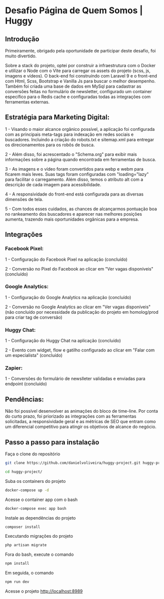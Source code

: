 
# Desafio Página de Quem Somos | Huggy

## Introdução

Primeiramente, obrigado pela oportunidade de participar deste desafio, foi muito divertido.

Sobre a stack do projeto, optei por construir a infraestrutura com o Docker e utilizar o Node com o Vite para carregar os assets do projeto (scss, js, imagens e vídeos). O back-end foi construíndo com Laravel 9 e o front-end com Html, Scss, Bootstrap e Vanilla Js para buscar o melhor desempenho. Também foi criada uma base de dados em MySql para cadastrar as conversões feitas no formulário de newsletter, configurado um container específico para o Redis cache e configuradas todas as integrações com ferramentas externas.


## Estratégia para Marketing Digital:

1 - Visando o maior alcance orgânico possível, a aplicação foi configurada com as principais meta-tags para indexação em redes sociais e buscadores. Incluindo a criação do robots.txt e sitemap.xml para entregar os direcionamentos para os robôs de busca.

2 - Além disso, foi acrescentado o "Schema.org" para exibir mais informações sobre a página quando encontrada em ferramentas de busca.

3 - As imagens e o vídeo foram convertidos para webp e webm para ficarem mais leves. Suas tags foram configuradas com "loading="lazy" para facilitar o carregamento. Além disso, temos o atributo alt com a descrição de cada imagem para acessibilidade.

4 - A responsividade do front-end está configurada para as diversas dimensões de tela.

5 - Com todos esses cuidados, as chances de alcançarmos pontuação boa no rankeamento dos buscadores e aparecer nas melhores posições aumenta, trazendo mais oportunidades orgânicas para a empresa.


## Integrações

### Facebook Pixel:

1 - Configuração do Facebook Pixel na aplicação (concluído)

2 - Conversão no Pixel do Facebook ao clicar em "Ver vagas disponíveis" (concluído)

### Google Analytics:

1 - Configuração do Google Analytics na aplicação (concluído)

2 - Conversão no Google Analytics ao clicar em "Ver vagas disponíveis" (não concluído por necessidade da publicação do projeto em homolog/prod para criar tag de conversão)

### Huggy Chat:

1 - Configuração do Huggy Chat na aplicação (concluído)

2 - Evento com widget, flow e gatilho configurado ao clicar em "Falar com um especialista" (concluído)

### Zapier:

1 - Conversões do formulário de newslleter validadas e enviadas para endpoint (concluído)


## Pendências:

Não foi possível desenvolver as animações do bloco de time-line. Por conta do curto prazo, foi priorizado as integrações com as ferramentas solicitadas, a responsividade geral e as métricas de SEO que entram como um diferencial competitivo para atingir os objetivos de alcance do negócio.

## Passo a passo para instalação

Faça o clone do repositório
```sh
git clone https://github.com/danielvoliveira/huggy-project.git huggy-project
```
```sh
cd huggy-project/
```

Suba os containers do projeto
```sh
docker-compose up -d
```

Acesse o container app com o bash
```sh
docker-compose exec app bash
```

Instale as dependências do projeto
```sh
composer install
```

Executando migrações do projeto
```sh
php artisan migrate
```

Fora do bash, execute o comando
```sh
npm install
```

Em seguida, o comando
```sh
npm run dev
```

Acesse o projeto
[http://localhost:8989](http://localhost:8989)
